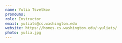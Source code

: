 ```yaml
---
name: Yulia Tsvetkov
pronouns: 
role: Instructor
email: yuliats@cs.washington.edu
website: https://homes.cs.washington.edu/~yuliats/
photo: yulia.jpg
---
```


<!-- OH: Thu 3:30-4:30pm, [Zoom](https://washington.zoom.us/j/92241001365) (and by appointment) -->
